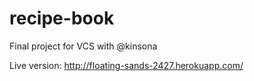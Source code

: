 # recipe-book
Final project for VCS with @kinsona

Live version: http://floating-sands-2427.herokuapp.com/
